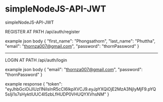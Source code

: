 # simpleNodeJS-API-JWT
simpleNodeJS-API-JWT

REGISTER AT PATH /api/auth/register

example json body 
{
    "first_name": "Phongsathorn",
    "last_name": "Phuttha",
    "email": "thornza007@gmail.com",
    "password": "thornPassword"
}

------------------------------------------

LOGIN AT PATH /api/auth/login

example json body
{
    "email": "thornza007@gmail.com",
    "password": "thornPassword"
}

example response 
{
  "token": "eyJhbGciOiJIUzI1NiIsInR5cCI6IkpXVCJ9.eyJpYXQiOjE2MzA3NjIyMjF9.pYQ5sIji1s7sHyktlUUC4I5zbLfHUDP0VHUQYXVhsNM"
}


